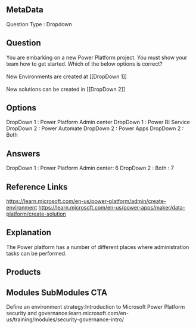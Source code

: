 ## MetaData
Question Type : Dropdown

## Question
You are embarking on a new Power Platform project. You must show your team how to get started. Which of the below options is correct?<br><br>New Environments are created at  [[DropDown 1]]<br><br>New solutions can be created in [[DropDown 2]]

## Options
DropDown 1 : Power Platform Admin center
DropDown 1 : Power BI Service  
DropDown 2 : Power Automate 
DropDown 2 : Power Apps
DropDown 2 : Both

## Answers
DropDown 1 : Power Platform Admin center: 6
DropDown 2 : Both : 7


## Reference Links
https://learn.microsoft.com/en-us/power-platform/admin/create-environment
https://learn.microsoft.com/en-us/power-apps/maker/data-platform/create-solution

## Explanation
The Power platform has a number of different places where administration tasks can be performed. 

## Products
 
## Modules SubModules CTA
Define an environment strategy:Introduction to Microsoft Power Platform security and governance:learn.microsoft.com/en-us/training/modules/security-governance-intro/
